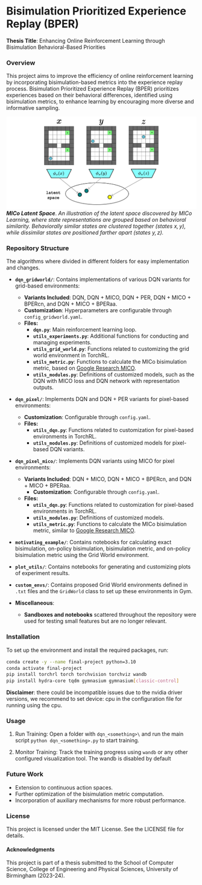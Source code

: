 # Bisimulation Prioritized Experience Replay (BPER)

**Thesis Title**: Enhancing Online Reinforcement Learning through Bisimulation Behavioral-Based Priorities

### Overview

This project aims to improve the efficiency of online reinforcement learning by incorporating bisimulation-based metrics into the experience replay process. Bisimulation Prioritized Experience Replay (BPER) prioritizes experiences based on their behavioral differences, identified using bisimulation metrics, to enhance learning by encouraging more diverse and informative sampling.

![](latent_space.jpg)
***MICo Latent Space***. *An illustration of the latent space discovered by MICo Learning, where state representations are grouped based on behavioral similarity. Behaviorally similar states are clustered together (states $x, y$), while dissimilar states are positioned farther apart (states $y, z$).*

### Repository Structure

The algorithms where divided in different folders for easy implementation and changes. 

- **`dqn_gridworld/`**: Contains implementations of various DQN variants for grid-based environments:
  - **Variants Included**: DQN, DQN + MICO, DQN + PER, DQN + MICO + BPERcn, and DQN + MICO + BPERaa.
  - **Customization**: Hyperparameters are configurable through `config_gridworld.yaml`.
  - **Files:**
    - **`dqn.py`**: Main reinforcement learning loop.
    - **`utils_experiments.py`**: Additional functions for conducting and managing experiments.
    - **`utils_grid_world.py`**: Functions related to customizing the grid world environment in TorchRL.
    - **`utils_metric.py`**: Functions to calculate the MICo bisimulation metric, based on [Google Research MICO](https://github.com/google-research/google-research/blob/master/mico/atari/metric_utils.py).
    - **`utils_modules.py`**: Definitions of customized models, such as the DQN with MICO loss and DQN network with representation outputs.

- **`dqn_pixel/`**: Implements DQN and DQN + PER variants for pixel-based environments:
  - **Customization**: Configurable through `config.yaml`.
  - **Files:**
    - **`utils_dqn.py`**: Functions related to customization for pixel-based environments in TorchRL.
    - **`utils_modules.py`**: Definitions of customized models for pixel-based DQN variants.

- **`dqn_pixel_mico/`**: Implements DQN variants using MICO for pixel environments:
  - **Variants Included**: DQN + MICO, DQN + MICO + BPERcn, and DQN + MICO + BPERaa.
    - **Customization**: Configurable through `config.yaml`.
  - **Files:**
    - **`utils_dqn.py`**: Functions related to customization for pixel-based environments in TorchRL.
    - **`utils_modules.py`**: Definitions of customized models.
    - **`utils_metric.py`**: Functions to calculate the MICo bisimulation metric, similar to [Google Research MICO](https://github.com/google-research/google-research/blob/master/mico/atari/metric_utils.py).

- **`motivating_example/`**: Contains notebooks for calculating exact bisimulation, on-policy bisimulation, bisimulation metric, and on-policy bisimulation metric using the Grid World environment.

- **`plot_utils/`**: Contains notebooks for generating and customizing plots of experiment results.

- **`custom_envs/`**: Contains proposed Grid World environments defined in `.txt` files and the `GridWorld` class to set up these environments in Gym.

- **Miscellaneous**:
  - **Sandboxes and notebooks** scattered throughout the repository were used for testing small features but are no longer relevant.


### Installation

To set up the environment and install the required packages, run:

```bash
conda create -y --name final-project python=3.10
conda activate final-project
pip install torchrl torch torchvision torchviz wandb
pip install hydra-core tqdm gymnasium gymnasium[classic-control]
```

**Disclaimer**: there could be incompatible issues due to the nvidia driver versions, we
recommend to set device: cpu in the configuration file for running using the cpu.

### Usage

1. Run Training: Open a folder with `dqn_<something>\` and run the main script `python dqn_<something>.py` to start training.

2. Monitor Training: Track the training progress using `wandb` or any other configured visualization tool. The wandb is disabled by default

### Future Work
- Extension to continuous action spaces.
- Further optimization of the bisimulation metric computation.
- Incorporation of auxiliary mechanisms for more robust performance.

### License
This project is licensed under the MIT License. See the LICENSE file for details.

#### Acknowledgments
This project is part of a thesis submitted to the School of Computer Science, College of Engineering and Physical Sciences, University of Birmingham (2023-24).